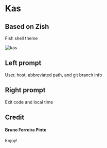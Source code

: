 # Kas

## Based on Zish

Fish shell theme

![kas](./kas_preview.jpeg)

## Left prompt
User, host, abbreviated path, and git branch info

## Right prompt
Exit code and local time

## Credit

#### Bruno Ferreira Pinto

Enjoy!
